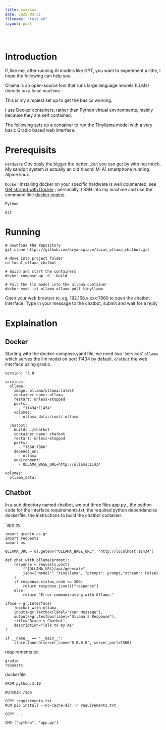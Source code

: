 ```yaml
---
title: xxxxxxx
date: 2025-03-31
filename: "test.md"
layout: post


---
```


# Introduction

If, like me, after running AI models like GPT, you want to experiment a little, I hope the following can help you.

Ollama is an open-source tool that runs large language models (LLMs) directly on a local machine.

This is my simplest set up to get the basics working.

I use Docker containers, rather than Python virtual environments, mainly because they are self contained.

The following sets up a container to run the Tinyllama model with a very basic Gradio based web interface.


# Prerequisits

```Hardware``` Obviously the bigger the better...but you can get by with not much. My sandpit system is actually an old Xiaomi Mi A1 smartphone running Alpine linux.

```Docker``` Installing docker on your specific hardware is well doumented, see [Get started with Docker]( https://www.docker.com/get-started/) ; personally, I SSH into my machine and use the command line [docker engine]( https://docs.docker.com/engine/install).

```Python``` 

```Git```


# Running

```
# Download the repository
git clone https://github.com/bryansplace/local_ollama_chatbot.git

# Move into project folder
cd local_ollama_chatbot

# Build and start the containers
docker-compose up -d --build

# Pull the llm model into the ollama container
docker exec -it ollama ollama pull tinyllama

```

Open  your web browser to, eg, 192.168.x.xxx:7860 to open the chatbot interface. Type in your message to the chatbot, submit and wait for a reply

# Explaination

## Docker

Starting with the docker-compose.yaml file, we need  two 'services'
   ```ollama``` which serves the llm model on port 11434 by default.
    ```chatbot``` the web interface using gradio.

```
version: '3.8'

services:
  ollama:
    image: ollama/ollama:latest
    container_name: ollama
    restart: unless-stopped
    ports:
      - "11434:11434"
    volumes:
      - ollama_data:/root/.ollama

  chatbot:
    build: ./chatbot
    container_name: chatbot
    restart: unless-stopped
    ports:
      - "7860:7860"
    depends_on:
      - ollama
    environment:
      - OLLAMA_BASE_URL=http://ollama:11434

volumes:
  ollama_data:
```
## Chatbot

In a sub directory named chatbot, we put three files
  app.py , the python code for the interface
  requirements.txt, the required python dependancies 
  dockerfile, the instructions to build the chatbot container.

`app.py
```
import gradio as gr
import requests
import os

OLLAMA_URL = os.getenv("OLLAMA_BASE_URL", "http://localhost:11434")

def chat_with_ollama(prompt):
    response = requests.post(
        f"{OLLAMA_URL}/api/generate",
        json={"model": "tinyllama", "prompt": prompt,"stream": False}
    )
    if response.status_code == 200:
        return response.json()["response"]
    else:
        return "Error communicating with Ollama."

iface = gr.Interface(
    fn=chat_with_ollama,
    inputs=gr.Textbox(label="Your Message"),
    outputs=gr.Textbox(label="Ollama's Response"),
    title="Bryan's Chatbot",
    description="Talk to my AI"
)

if __name__ == "__main__":
    iface.launch(server_name="0.0.0.0", server_port=7860)
```
requirements.txt
```
gradio
requests
```

dockerfile
```
FROM python:3.10

WORKDIR /app

COPY requirements.txt .
RUN pip install --no-cache-dir -r requirements.txt

COPY . .

CMD ["python", "app.py"]
```

